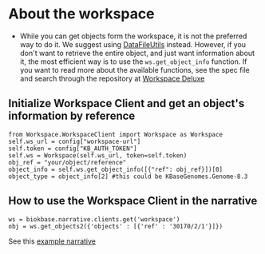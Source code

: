 # About the workspace
* While you can get objects form the workspace, it is not the preferred way to do it. We suggest using [DataFileUtils](https://github.com/bio-boris/NewKbaseDevelopers/blob/master/recipes/FileUtilsRecipes.md#datafileutil) instead.
However, if you don't want to retrieve the entire object, and just want information about it, the most efficient way is to use the `ws.get_object_info` function.
If you want to read more about the available functions, see the spec file and search through the repository at 
[Workspace Deluxe](https://github.com/kbase/workspace_deluxe)

## Initialize Workspace Client and get an object's information by reference
    from Workspace.WorkspaceClient import Workspace as Workspace
    self.ws_url = config["workspace-url"]
    self.token = config["KB_AUTH_TOKEN"]
    self.ws = Workspace(self.ws_url, token=self.token)
    obj_ref = "your/object/reference"
    object_info = self.ws.get_object_info([{"ref": obj_ref}])[0]
    object_type = object_info[2] #this could be KBaseGenomes.Genome-8.3

## How to use the Workspace Client in the narrative
    ws = biokbase.narrative.clients.get('workspace')
    obj = ws.get_objects2({'objects' : [{'ref' : '30170/2/1'}]})
See this [example narrative](https://narrative.kbase.us/narrative/ws.30170.obj.1)
